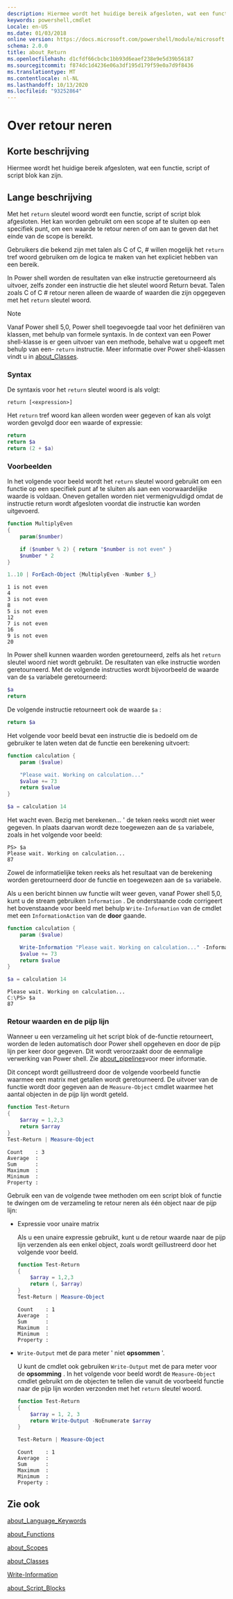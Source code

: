 ```yaml
---
description: Hiermee wordt het huidige bereik afgesloten, wat een functie, script of script blok kan zijn.
keywords: powershell,cmdlet
Locale: en-US
ms.date: 01/03/2018
online version: https://docs.microsoft.com/powershell/module/microsoft.powershell.core/about/about_return?view=powershell-7&WT.mc_id=ps-gethelp
schema: 2.0.0
title: about_Return
ms.openlocfilehash: d1cfdf66cbcbc1bb93d6eaef238e9e5d39b56187
ms.sourcegitcommit: f874dc1d4236e06a3df195d179f59e0a7d9f8436
ms.translationtype: MT
ms.contentlocale: nl-NL
ms.lasthandoff: 10/13/2020
ms.locfileid: "93252864"
---
```

# <a name="about-return"></a>Over retour neren

## <a name="short-description"></a>Korte beschrijving

Hiermee wordt het huidige bereik afgesloten, wat een functie, script of script blok kan zijn.

## <a name="long-description"></a>Lange beschrijving

Met het `return` sleutel woord wordt een functie, script of script blok afgesloten. Het kan worden gebruikt om een scope af te sluiten op een specifiek punt, om een waarde te retour neren of om aan te geven dat het einde van de scope is bereikt.

Gebruikers die bekend zijn met talen als C of C, \# willen mogelijk het `return` tref woord gebruiken om de logica te maken van het expliciet hebben van een bereik.

In Power shell worden de resultaten van elke instructie geretourneerd als uitvoer, zelfs zonder een instructie die het sleutel woord Return bevat. Talen zoals C of C \# retour neren alleen de waarde of waarden die zijn opgegeven met het `return` sleutel woord.

> [!NOTE]
> Vanaf Power shell 5,0, Power shell toegevoegde taal voor het definiëren van klassen, met behulp van formele syntaxis.  In de context van een Power shell-klasse is er geen uitvoer van een methode, behalve wat u opgeeft met behulp van een- `return` instructie. Meer informatie over Power shell-klassen vindt u in [about_Classes](about_Classes.md).

### <a name="syntax"></a>Syntax

De syntaxis voor het `return` sleutel woord is als volgt:

```
return [<expression>]
```

Het `return` tref woord kan alleen worden weer gegeven of kan als volgt worden gevolgd door een waarde of expressie:

```powershell
return
return $a
return (2 + $a)
```

### <a name="examples"></a>Voorbeelden

In het volgende voor beeld wordt het `return` sleutel woord gebruikt om een functie op een specifiek punt af te sluiten als aan een voorwaardelijke waarde is voldaan. Oneven getallen worden niet vermenigvuldigd omdat de instructie return wordt afgesloten voordat die instructie kan worden uitgevoerd.

```powershell
function MultiplyEven
{
    param($number)

    if ($number % 2) { return "$number is not even" }
    $number * 2
}

1..10 | ForEach-Object {MultiplyEven -Number $_}
```

```output
1 is not even
4
3 is not even
8
5 is not even
12
7 is not even
16
9 is not even
20
```

In Power shell kunnen waarden worden geretourneerd, zelfs als het `return` sleutel woord niet wordt gebruikt.
De resultaten van elke instructie worden geretourneerd. Met de volgende instructies wordt bijvoorbeeld de waarde van de `$a` variabele geretourneerd:

```powershell
$a
return
```

De volgende instructie retourneert ook de waarde `$a` :

```powershell
return $a
```

Het volgende voor beeld bevat een instructie die is bedoeld om de gebruiker te laten weten dat de functie een berekening uitvoert:

```powershell
function calculation {
    param ($value)

    "Please wait. Working on calculation..."
    $value += 73
    return $value
}

$a = calculation 14
```

Het wacht even. Bezig met berekenen... ' de teken reeks wordt niet weer gegeven. In plaats daarvan wordt deze toegewezen aan de `$a` variabele, zoals in het volgende voor beeld:

```
PS> $a
Please wait. Working on calculation...
87
```

Zowel de informatielijke teken reeks als het resultaat van de berekening worden geretourneerd door de functie en toegewezen aan de `$a` variabele.

Als u een bericht binnen uw functie wilt weer geven, vanaf Power shell 5,0, kunt u de stream gebruiken `Information` . De onderstaande code corrigeert het bovenstaande voor beeld met behulp `Write-Information` van de cmdlet met een `InformationAction` van de **door** gaande.

```powershell
function calculation {
    param ($value)

    Write-Information "Please wait. Working on calculation..." -InformationAction Continue
    $value += 73
    return $value
}

$a = calculation 14
```

```output
Please wait. Working on calculation...
C:\PS> $a
87
```

### <a name="return-values-and-the-pipeline"></a>Retour waarden en de pijp lijn

Wanneer u een verzameling uit het script blok of de-functie retourneert, worden de leden automatisch door Power shell opgeheven en door de pijp lijn per keer door gegeven. Dit wordt veroorzaakt door de eenmalige verwerking van Power shell. Zie [about_pipelines](about_pipelines.md)voor meer informatie.

Dit concept wordt geïllustreerd door de volgende voorbeeld functie waarmee een matrix met getallen wordt geretourneerd. De uitvoer van de functie wordt door gegeven aan de `Measure-Object` cmdlet waarmee het aantal objecten in de pijp lijn wordt geteld.

```powershell
function Test-Return
{
    $array = 1,2,3
    return $array
}
Test-Return | Measure-Object
```

```Output
Count    : 3
Average  :
Sum      :
Maximum  :
Minimum  :
Property :
```

Gebruik een van de volgende twee methoden om een script blok of functie te dwingen om de verzameling te retour neren als één object naar de pijp lijn:

- Expressie voor unaire matrix

  Als u een unaire expressie gebruikt, kunt u de retour waarde naar de pijp lijn verzenden als een enkel object, zoals wordt geïllustreerd door het volgende voor beeld.

  ```powershell
  function Test-Return
  {
      $array = 1,2,3
      return (, $array)
  }
  Test-Return | Measure-Object
  ```

  ```Output
  Count    : 1
  Average  :
  Sum      :
  Maximum  :
  Minimum  :
  Property :
  ```

- `Write-Output` met de para meter ' niet **opsommen** '.

  U kunt de cmdlet ook gebruiken `Write-Output` met de para meter voor de **opsomming** . In het volgende voor beeld wordt de `Measure-Object` cmdlet gebruikt om de objecten te tellen die vanuit de voorbeeld functie naar de pijp lijn worden verzonden met het `return` sleutel woord.

  ```powershell
  function Test-Return
  {
      $array = 1, 2, 3
      return Write-Output -NoEnumerate $array
  }

  Test-Return | Measure-Object
  ```

  ```Output
  Count    : 1
  Average  :
  Sum      :
  Maximum  :
  Minimum  :
  Property :
  ```

## <a name="see-also"></a>Zie ook

[about_Language_Keywords](about_Language_Keywords.md)

[about_Functions](about_Functions.md)

[about_Scopes](about_Scopes.md)

[about_Classes](about_Classes.md)

[Write-Information](xref:Microsoft.PowerShell.Utility.Write-Information)

[about_Script_Blocks](about_Script_Blocks.md)
